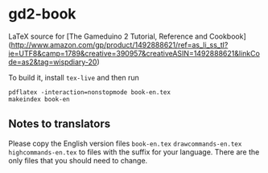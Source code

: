 gd2-book
========

LaTeX source for [The Gameduino 2 Tutorial, Reference and Cookbook]
(http://www.amazon.com/gp/product/1492888621/ref=as_li_ss_tl?ie=UTF8&camp=1789&creative=390957&creativeASIN=1492888621&linkCode=as2&tag=wispdiary-20)

To build it, install ``tex-live`` and then run

    pdflatex -interaction=nonstopmode book-en.tex
    makeindex book-en

Notes to translators
--------------------

Please copy the English version files
``book-en.tex``
``drawcommands-en.tex``
``highcommands-en.tex``
to files with the suffix for your language.
There are the only files that you should need to change.
